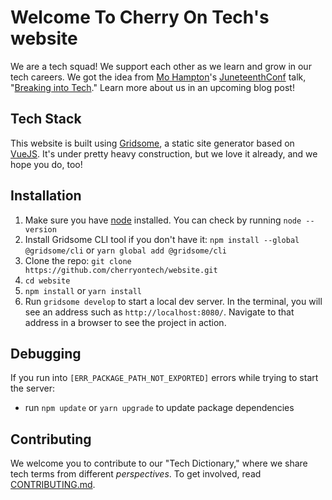 # Welcome To Cherry On Tech's website

We are a tech squad! We support each other as we learn and grow in our tech careers. We got the idea from [Mo Hampton](https://twitter.com/MoxieHampton)'s [JuneteenthConf](https://www.juneteenthconf.com/) talk, "[Breaking into Tech](https://www.youtube.com/watch?v=2N5fI5j-IIs)." Learn more about us in an upcoming blog post!

## Tech Stack

This website is built using [Gridsome](https://gridsome.org/), a static site generator based on [VueJS](https://vuejs.org/). It's under pretty heavy construction, but we love it already, and we hope you do, too!

## Installation

1. Make sure you have [node](https://nodejs.org/) installed. You can check by running `node --version`
1. Install Gridsome CLI tool if you don't have it: `npm install --global @gridsome/cli` or `yarn global add @gridsome/cli`
1. Clone the repo: `git clone https://github.com/cherryontech/website.git`
1. `cd website`
1. `npm install` or `yarn install`
1. Run `gridsome develop` to start a local dev server. In the terminal, you will see an address such as `http://localhost:8080/`. Navigate to that address in a browser to see the project in action.

## Debugging

If you run into `[ERR_PACKAGE_PATH_NOT_EXPORTED]` errors while trying to start the server:
- run `npm update` or `yarn upgrade` to update package dependencies

## Contributing

We welcome you to contribute to our "Tech Dictionary," where we share tech terms from different _perspectives_. To get involved, read [CONTRIBUTING.md](CONTRIBUTING.md).
